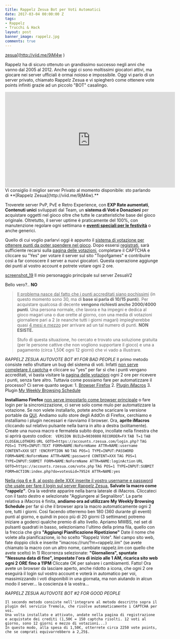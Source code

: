 ```yaml
---
title: Rappelz Zesua Bot per Voti Automatici
date: 2017-03-04 00:00:00 Z
tags:
- Rappelz
- Trucchi & Hack
layout: post
banner_image: rappelz.jpg
comments: true
---
```


[zesua](http://rerosku.altervista.org/wp-content/uploads/zesua.png)](http://viid.me/9jM4w )

Rappelz ha di sicuro ottenuto un grandissimo successo negli anni che vanno dal 2005 al 2012. Anche oggi ci sono moltissimi giocatori attivi, ma giocare nei server ufficiali è ormai noioso e impossibile. Oggi vi parlo di un server privato, chiamato Rappelz Zesua e vi spiegherò come ottenere vote points infiniti grazie ad un piccolo "BOT" casalingo.

<!--more-->

<iframe width="560" height="315" src="https://www.youtube.com/embed/kZor8qgVrMM" frameborder="0" allowfullscreen="allowfullscreen"></iframe>Vi consiglio il miglior server Privato al momento disponibile: sto parlando di **[Rappelz Zesua](http://viid.me/9jM4w).**

Troverete server PvP, PvE e Retro Experience, con **EXP Rate aumentati**, **Contenuti unici** sviluppati dal Team, un **sistema di Voti e Donazioni** per acquistare oggetti nel gioco oltre che tutte le caratteristiche base del gioco originale. Oltretutto, il server uptime è praticamente del 100%, con manutenzione regolare ogni settimana e **[eventi speciali per le festività](http://viid.me/9keS4)** o anche generici.

Quello di cui voglio parlarvi oggi è appunto il <span style="text-decoration: underline;">sistema di votazione per ottenere punti da poter spendere nel gioco</span>. Dopo essersi [registrati](http://viid.me/9kw9D), sarà sufficiente recarsi sulla [pagina delle votazioni](http://viid.me/9keS4), completare il CAPTCHA e cliccare su "Yes" per votare il server sul sito "Topofgames" e contribuire così a far conoscere il server a nuovi giocatori. Questa operazione aggiunge dei punti al vostro account e potrete votare ogni 2 ore.

[screenshot_19](http://rerosku.altervista.org/wp-content/uploads/Screenshot_19.png)
Il mio personaggio principale sul server ZesuaV2

Bello vero?.. **NO**

> <span style="text-decoration: underline;">Il problema nasce dal fatto che i punti accreditati siano pochissimi</span> (in questo momento sono 30, ma di **base si parla di 10/15 punti**). Per acquistare qualcosa di decente **vengono richiesti anche 2000/4000 punti**. Una persona normale, che lavora e ha impegni e dedica al gioco magari una o due orette al giorno, con una media di votazioni giornaliere pari a 2 (e neanche tutti i giorni magari) impiegherebbe quasi <span style="text-decoration: underline;">4 mesi e mezzo</span> per arrivare ad un tal numero di punti. **NON ESISTE.**
>
> Stufo di questa situazione, ho cercato e trovato una soluzione gratuita (per le persone cattive che non vogliono supportare il gioco) e una a pagamento (circa 1,50€ ogni 12 giorni) che vi vado a illustrare.

*RAPPELZ ZESUA AUTOVOTE BOT #1 FOR BAD PEOPLE*
 Il primo metodo consiste nello sfruttare un bug del sistema di voti. Infatti <span style="text-decoration: underline;">non serve completare il captcha</span> e cliccare su "yes" per far sì che i punti vengano accreditati, vi basta visitare la [pagina delle votazioni](http://viid.me/9keS4) ogni 2 ore per ricevere i punti, senza fare altro. Tuttavia come possiamo fare per automatizzare il processo? Ci serve quanto segue:
 1\. [Browser Firefox](http://viid.me/9kmNk)
 2\. [Plugin iMacros](http://viid.me/9kQyr)
 3\. Plugin [My Weekly Browsing Schedule](http://viid.me/9kQbC)

 **Installiamo Firefox**
  <span style="text-decoration: underline;">non serve impostarlo come browser principale</span> o fare login per la sincronizzazione, ci serve solo come mulo per automatizzare la votazione. Se non volete installarlo, potete anche scaricare la versione portable da [QUI](http://viid.me/9kQPE).
  Andiamo sullo store degli AddOn di Firefox, cerchiamo e installiamo i plugin necessari e riavviamo il browser.
  Ora, **aprite iMacros** cliccando sul relativo pulsante nella barra in alto a destra (solitamente). Create una nuova macro e fermatela subito dopo, incollate nella finestra che si aprirà questo codice:
   
   `VERSION BUILD=9030808`
   `RECORDER=FX`
   `TAB T=1`
   `TAB CLOSEALLOTHERS`
   `URL GOTO=https://accounts.rzesua.com/login.php?`
   `TAG POS=1 TYPE=INPUT:TEXT FORM=NAME:NoFormName ATTR=NAME:username CONTENT=XXX`
   `SET !ENCRYPTION NO`
   `TAG POS=1 TYPE=INPUT:PASSWORD FORM=NAME:NoFormName ATTR=NAME:password CONTENT=XXX`
   `TAG POS=1 TYPE=INPUT:SUBMIT FORM=NAME:NoFormName ATTR=NAME:loginAction`
   `URL GOTO=https://accounts.rzesua.com/vote.php`
   `TAG POS=1 TYPE=INPUT:SUBMIT FORM=ACTION:index.php?do=votes&id=79524 ATTR=NAME:yes`  

   <span style="text-decoration: underline;">Nella riga 6 e 8, al posto delle XXX inserite il vostro username e password che usate per fare il login sul server Rappelz Zesua.</span>
   **Salvate la macro come "rappelz"**.
   Ora la vedrete apparire nella barra laterale di iMacros.
   Cliccateci con il tasto destro e selezionate "Aggiungere al Segnalibro".
   La parte relativa a iMacros è finita, **andiamo ora ad utilizzare My Weekly Browsing Schedule** per far sì che il browser apra la macro automaticamente ogni 2 ore, tutti i giorni.
   Così facendo otterremo ben 180 (360 durante gli eventi) punti al giorno, e quindi in poco più di 20 giorni (3 settimane) potremo iniziare a goderci qualche premio di alto livello.
   Apriamo MWBS, nel set di pulsanti quadrati in basso, selezioniamo l'ultimo della prima fila, quello con la freccia che gira **"Aggiungi Pianificazione Ripetizione"** Date il nome che volete alla pianificazione, io ho scelto "Rappelz Vote".
   Nel campo sito web, fate doppio click e inserite "imacros://run/?m=rappelz.iim" (se avete chiamato la macro con un altro nome, cambiate rappelz.iim con quello che avete scelto)
   In 1) Ricorrenza selezionate: **"Giornaliera", spuntate "Nessuna data di fine", impostate l'ora di inizio alle 1 AM, ricarica sito web ogni 2 ORE fino a 11PM**
   Cliccate OK per salvare i cambiamenti.
   Fatto! Ora avete un browser da lasciare aperto, anche ridotto a icona, che ogni 2 ore eseguirà il login sul vostro account e voterà in automatico per voi, massimizzando i voti disponibili in una giornata, ma non aiutando in alcun modo il server... la coscienza è la vostra...

   *RAPPELZ ZESUA AUTOVOTE BOT #2 FOR GOOD PEOPLE*

    Il secondo metodo consiste nell'integrare al metodo descritto sopra il plugin del servizio Tremola, che risolve automaticamente i CAPTCHA per voi.
    Una volta installato e attivato, andate nella pagina di registrazione e acquistate dei crediti (1,50€ = 150 captcha risolti. 12 voti al giorno, sono 12 giorni e mezzo di votazioni...)
    In questo modo, alla spesa di 1,50€, otterrete circa 2250 vote points, che se comprati equivarrebbero a 2,25$.
